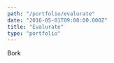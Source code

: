 ```yaml
---
path: "/portfolio/evalurate"
date: "2016-05-01T09:00:00.000Z"
title: "Evalurate"
type: "portfolio"
---
```


Bork